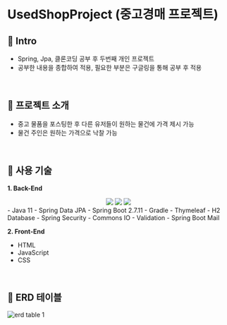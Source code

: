 # UsedShopProject (중고경매 프로젝트)

## 🍳 Intro
- Spring, Jpa, 클론코딩 공부 후 두번째 개인 프로젝트
- 공부한 내용을 종합하여 적용, 필요한 부분은 구글링을 통해 공부 후 적용
<br/>

## 🍳 프로젝트 소개
- 중고 물품을 포스팅한 후 다른 유저들이 원하는 물건에 가격 제시 가능
- 물건 주인은 원하는 가격으로 낙찰 가능
<br/>

## 🍳 사용 기술
**1. Back-End**
<div align="center">
	<img src="https://img.shields.io/badge/Java-007396?style=flat&logo=Java&logoColor=white" />
	<img src="https://img.shields.io/badge/HTML5-E34F26?style=flat&logo=HTML5&logoColor=white" />
	<img src="https://img.shields.io/badge/CSS3-1572B6?style=flat&logo=CSS3&logoColor=white" />
</div>
- Java 11
- Spring Data JPA
- Spring Boot 2.7.11
- Gradle
- Thymeleaf
- H2 Database
- Spring Security
- Commons IO
- Validation
- Spring Boot Mail

**2. Front-End**
- HTML
- JavaScript
- CSS
<br/>

## 🍳 ERD 테이블
![erd table 1](https://github.com/Lanvizu/usedShopProject/assets/121706341/8e144c70-042b-474b-9676-c312107a594b)
